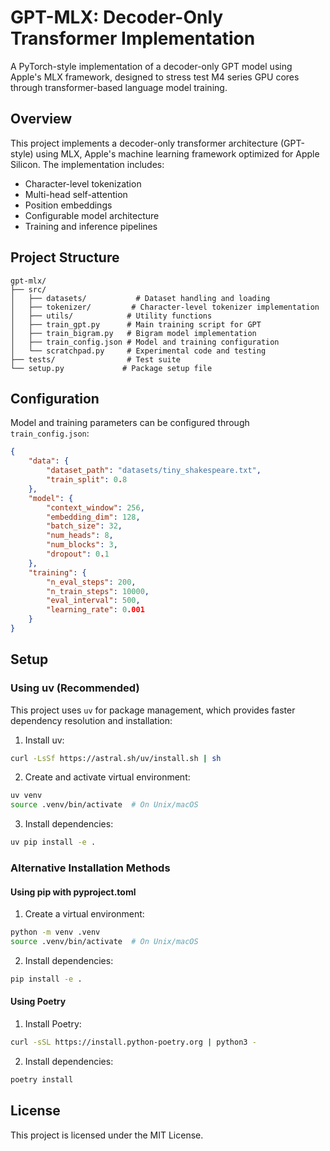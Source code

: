 # GPT-MLX: Decoder-Only Transformer Implementation

A PyTorch-style implementation of a decoder-only GPT model using Apple's MLX framework, designed to stress test M4 series GPU cores through transformer-based language model training.

## Overview

This project implements a decoder-only transformer architecture (GPT-style) using MLX, Apple's machine learning framework optimized for Apple Silicon. The implementation includes:

- Character-level tokenization
- Multi-head self-attention
- Position embeddings
- Configurable model architecture
- Training and inference pipelines

## Project Structure

```
gpt-mlx/
├── src/
│   ├── datasets/           # Dataset handling and loading
│   ├── tokenizer/         # Character-level tokenizer implementation
│   ├── utils/            # Utility functions
│   ├── train_gpt.py      # Main training script for GPT
│   ├── train_bigram.py   # Bigram model implementation
│   ├── train_config.json # Model and training configuration
│   └── scratchpad.py     # Experimental code and testing
├── tests/                # Test suite
└── setup.py             # Package setup file
```

## Configuration

Model and training parameters can be configured through `train_config.json`:

```json
{
    "data": {
        "dataset_path": "datasets/tiny_shakespeare.txt",
        "train_split": 0.8
    },
    "model": {
        "context_window": 256,
        "embedding_dim": 128,
        "batch_size": 32,
        "num_heads": 8,
        "num_blocks": 3,
        "dropout": 0.1
    },
    "training": {
        "n_eval_steps": 200,
        "n_train_steps": 10000,
        "eval_interval": 500,
        "learning_rate": 0.001
    }
}
```

## Setup

### Using uv (Recommended)

This project uses `uv` for package management, which provides faster dependency resolution and installation:

1. Install uv:
```bash
curl -LsSf https://astral.sh/uv/install.sh | sh
```

2. Create and activate virtual environment:
```bash
uv venv
source .venv/bin/activate  # On Unix/macOS
```

3. Install dependencies:
```bash
uv pip install -e .
```

### Alternative Installation Methods

#### Using pip with pyproject.toml

1. Create a virtual environment:
```bash
python -m venv .venv
source .venv/bin/activate  # On Unix/macOS
```

2. Install dependencies:
```bash
pip install -e .
```

#### Using Poetry

1. Install Poetry:
```bash
curl -sSL https://install.python-poetry.org | python3 -
```

2. Install dependencies:
```bash
poetry install
```


## License

This project is licensed under the MIT License.
